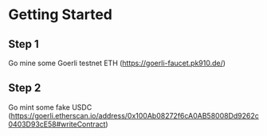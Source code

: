 # Getting Started

## Step 1
Go mine some Goerli testnet ETH (https://goerli-faucet.pk910.de/)

## Step 2
Go mint some fake USDC (https://goerli.etherscan.io/address/0x100Ab08272f6cA0AB58008Dd9262c0403D93cE58#writeContract)
